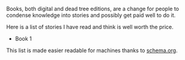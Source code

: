Books, both digital and dead tree editions, are a change for people to condense knowledge into stories and possibly get paid well to do it.

Here is a list of stories I have read and think is well worth the price.



- Book 1


This list is made easier readable for machines thanks to [schema.org](https://schema.org/Book).
